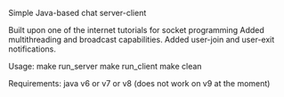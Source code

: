 Simple Java-based chat server-client

Built upon one of the internet tutorials for socket programming
Added multithreading and broadcast capabilities.
Added user-join and user-exit notifications.

Usage:
	make run_server
	make run_client
	make clean

Requirements:
	java v6 or v7 or v8 (does not work on v9 at the moment)
